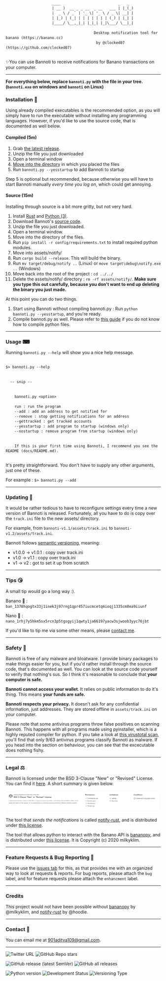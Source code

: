 ```

                     ____                          _   _
                     | __ )  __ _ _ __  _ __   ___ | |_(_)
                     |  _ \ / _` | '_ \| '_ \ / _ \| __| |
                     | |_) | (_| | | | | | | | (_) | |_| |
                     |____/ \__,_|_| |_|_| |_|\___/ \__|_|

                                        Desktop notification tool for banano (https://banano.cc)
                                         by @clocked07 (https://github.com/clocked07)


```


✨You can use Bannoti to receive notifications for Banano transactions on your computer.


---


**For everything below, replace `bannoti.py` with the file in your tree. (`bannoti.exe` on windows and `bannoti` on Linux)**


### Installation 🍕

Using already compiled executables is the recommended option, as you will simply have to run the executable without installing any programming languages.
However, if you'd like to use the source code, that is documented as well below.

#### Compiled (5m)


1. Grab [the latest release](https://github.com/clocked07/bannoti/releases/latest).
2. Unzip the file you just downloaded
3. Open a terminal window
4. [Move into the directory](https://help.ubuntu.com/community/UsingTheTerminal) in which you placed the files
5. Run ```bannoti.py --yesstartup``` to add Bannoti to startup

Step 5 is optional but recommended, because otherwise you will have to start Bannoti manually *every time you log on*, which could get annoying.


#### Source (15m)

Installing through source is a bit more gritty, but not very hard.

1. Install [Rust](https://rust-lang.org) and [Python (3)](https://python.org).
2. Download Bannoti's [source code](https://github.com/clocked07/bannoti/releases/latest).
3. Unzip the file you just downloaded.
4. Open a terminal window.
5. Move into the directory of the files.
6. Run `pip install -r config/requirements.txt` to install required python modules.
7. Move into assets/notify/
8. Run `cargo build --release`. This will build the binary.
9. Run `mv target/debug/notify ..` (Linux) or `move target\debug\notify.exe ..` (Windows)
10. Move back into the root of the project : `cd ../../`
11. Delete the assets/notify/ directory : `rm -rf assets/notify/`. **Make sure you type this out carefully, because you don't want to end up deleting the binary you just made.**

At this point you can do two things.
1. Start using Bannoti without compiling bannoti.py : Run `python bannoti.py --yesstartup`, and you're ready.
2. Compile bannoti.py as well. Please refer to [this guide](https://datatofish.com/executable-pyinstaller/) if you do not know how to compile python files.

---

### Usage ⌨

Running ``` bannoti.py --help ``` will show you a nice help message.

```

$> bannoti.py --help


  -- snip --


    bannoti.py <option>

    run : run the program
    --add : add an address to get notified for
    --remove : stop getting notifications for an address
    --gettracked : get tracked accounts
    --yesstartup : add program to startup (windows only)
    --nostartup : remove program from startup (windows only)


    If this is your first time using Bannoti, I recommend you see the README (docs/README.md).


```

It's pretty straightforward. You don't have to supply any other arguments, just one of these.

For example : `$> bannoti.py --add`


---

### Updating 🚀

It would be rather tedious to have to reconfigure settings every time a new version of Bannoti is released. 
Fortunately, all you have to do is copy over the `track.ini` file to the new assets/ directory.

For example, from `bannoti-v1.1/assets/track.ini` to `bannoti-v1.2/assets/track.ini`.

Bannoti follows [semantic versioning](https://semver.org/), meaning:

- v1.0.0 -> v1.0.1 : copy over track.ini
- v1.0 -> v1.1 : copy over track.ini
- v1 -> v2 : got to set it up from scratch


---

### Tips 😘

A small tip would go a long way :).

Banano 🍌 : `ban_1378hqogtx33j1inek3j97rng1qpr457iucmcetqmioqj1335cm8ea9iiunf`

Nano 🍂 : `nano_1rhj7y5hkm5sx5rcn3p5tgsgyij1qwty1ja66197yacw3sjwoob3yyc76jbt`

If you'd like to tip me via some other means, please [contact me](mailto:901aditya109@gmail.com).

---


### Safety 🐙

Bannoti is free of any malware and bloatware. I provide binary packages to make things easier for you, but if you'd rather install through the source code, that's documented as well. You can look at the source code yourself to verify that nothing's sus. So I think it's reasonable to conclude that **your computer is safe.**

**Bannoti cannot access your wallet**. It relies on public information to do it's thing. This means **your funds are safe.**

**Bannoti respects your privacy.** It doesn't ask for any confidential information, just addresses. They are stored offline in `assets/track.ini` on your computer.

Please note that some antivirus programs throw false positives on scanning Bannoti. This happens with all programs made using pyinstaller, which is a highly reputed compiler for python. If you take a look at [this virustotal scan](https://www.virustotal.com/gui/file/8611ee33bdae7a80493f992a5458495bf66f824cec209dc564a103af6ca5bd4b), you'll find that only 9/63 antivirus programs classify Bannoti as malware. If you head into the section on behaviour, you can see that the excecutable does nothing fishy.

---

### Legal ⚖

Bannoti is licensed under the BSD 3-Clause "New" or "Revised" License. You can find it [here](https://github.com/clocked07/bannoti/blob/main/docs/LICENSE). A short summary is given below.

![Bannoti's License](bsd-license-quick.png)



The tool that *sends the notifications* is called [notify-rust](https://github.com/hoodie/notify-rust), and is distributed under [this license](https://github.com/hoodie/notify-rust/blob/main/LICENSE-Apache).

The tool that allows python to interact with the Banano API is [bananopy](https://github.com/milkyklim/bananopy), and is distributed under [this license](https://github.com/milkyklim/bananopy/blob/master/LICENSE). It is Copyright (c) 2020 milkyklim.

---

### Feature Requests & Bug Reporting  🐞

Please use the [issues tab](https://github.com/clocked07/bannoti/issues) for this, as that provides me with an organized way to look at requests & reports.
For bug reports, please attach the `bug` label, and for feature requests please attach the `enhancment` label.

---

### Credits

This project would not have been possible without [bananopy](https://github.com/milkyklim/bananopy) by @milkyklim, and [notify-rust](https://github.com/hoodie/notify-rust) by @hoodie.

---


### Contact 📱

You can email me at 901aditya109@gmail.com.


---

![Twitter URL](https://img.shields.io/twitter/url?style=social&url=https%3A%2F%2Fgithub.com%2Fclocked07%2Fbannoti)
![GitHub Repo stars](https://img.shields.io/github/stars/clocked07/bannoti?style=social)

![GitHub release (latest SemVer)](https://img.shields.io/github/v/release/clocked07/bannoti?label=latest%20release&color=blue)
![GitHub all releases](https://img.shields.io/github/downloads/clocked07/bannoti/total?color=9cf)

![Python version](https://img.shields.io/badge/python-3.9-blue)
![Development Status](https://img.shields.io/badge/development%20status-active-blueviolet)
![Versioning Type](https://img.shields.io/badge/versioning-semantic-ff69b4)

